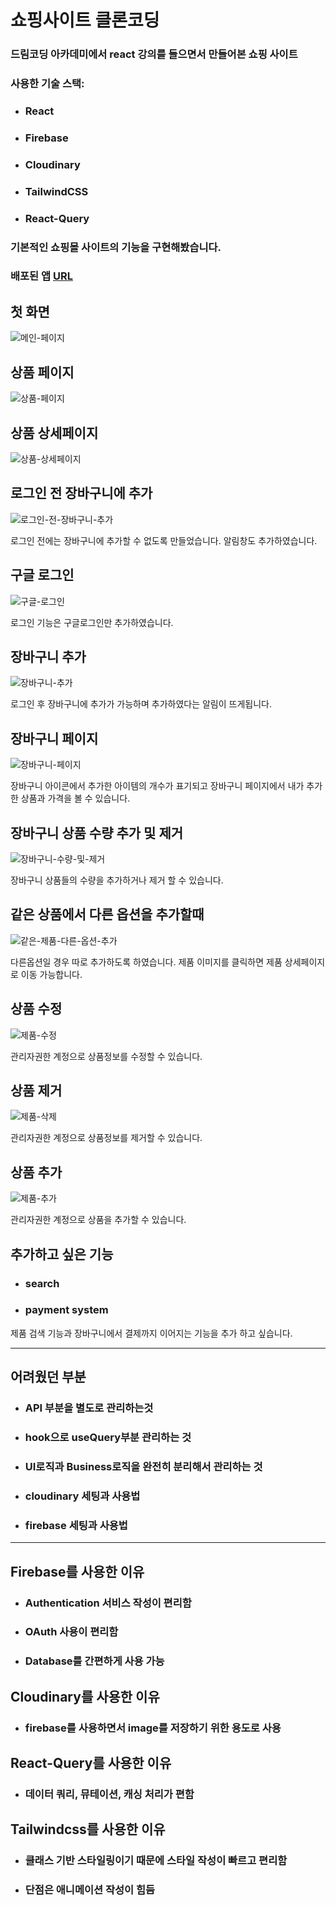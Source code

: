 # 쇼핑사이트 클론코딩

### 드림코딩 아카데미에서 react 강의를 들으면서 만들어본 쇼핑 사이트

### 사용한 기술 스택:

- ### React
- ### Firebase
- ### Cloudinary
- ### TailwindCSS
- ### React-Query

### 기본적인 쇼핑몰 사이트의 기능을 구현해봤습니다.

### 배포된 앱 [URL](https://shoppy-project-choi.netlify.app/)

## 첫 화면

![메인-페이지](./READMD/메인-페이지.gif)

## 상품 페이지

![상품-페이지](./READMD/제품들-페이지.gif)

## 상품 상세페이지

![상품-상세페이지](./READMD/제품-상세페이지.gif)

## 로그인 전 장바구니에 추가

![로그인-전-장바구니-추가](./READMD/로그인전-장바구니-추가.gif)

로그인 전에는 장바구니에 추가할 수 없도록 만들었습니다. 알림창도 추가하였습니다.

## 구글 로그인

![구글-로그인](./READMD/구글-로그인.gif)

로그인 기능은 구글로그인만 추가하였습니다.

## 장바구니 추가

![장바구니-추가](./READMD/장바구니-추가.gif)

로그인 후 장바구니에 추가가 가능하며 추가하였다는 알림이 뜨게됩니다.

## 장바구니 페이지

![장바구니-페이지](./READMD/장바구니-페이지.gif)

장바구니 아이콘에서 추가한 아이템의 개수가 표기되고 장바구니 페이지에서 내가 추가한 상품과 가격을 볼 수 있습니다.

## 장바구니 상품 수량 추가 및 제거

![장바구니-수량-및-제거](./READMD/장바구니-수량-및-제거.gif)

장바구니 상품들의 수량을 추가하거나 제거 할 수 있습니다.

## 같은 상품에서 다른 옵션을 추가할때

![같은-제품-다른-옵션-추가](./READMD/같은-제품-다른-옵션-추가.gif)

다른옵션일 경우 따로 추가하도록 하였습니다. 제품 이미지를 클릭하면 제품 상세페이지로 이동 가능합니다.

## 상품 수정

![제품-수정](./READMD/제품-수정.gif)

관리자권한 계정으로 상품정보를 수정할 수 있습니다.

## 상품 제거

![제품-삭제](./READMD/제품-삭제.gif)

관리자권한 계정으로 상품정보를 제거할 수 있습니다.

## 상품 추가

![제품-추가](./READMD/제품-추가.gif)

관리자권한 계정으로 상품을 추가할 수 있습니다.

## 추가하고 싶은 기능

- ### search
- ### payment system

제품 검색 기능과 장바구니에서 결제까지 이어지는 기능을 추가 하고 싶습니다.

<hr/>

## 어려웠던 부분

- ### API 부분을 별도로 관리하는것
- ### hook으로 useQuery부분 관리하는 것
- ### UI로직과 Business로직을 완전히 분리해서 관리하는 것
- ### cloudinary 세팅과 사용법
- ### firebase 세팅과 사용법

<hr/>

## Firebase를 사용한 이유

- ### Authentication 서비스 작성이 편리함
- ### OAuth 사용이 편리함
- ### Database를 간편하게 사용 가능

## Cloudinary를 사용한 이유

- ### firebase를 사용하면서 image를 저장하기 위한 용도로 사용

## React-Query를 사용한 이유

- ### 데이터 쿼리, 뮤테이션, 캐싱 처리가 편함

## Tailwindcss를 사용한 이유

- ### 클래스 기반 스타일링이기 때문에 스타일 작성이 빠르고 편리함
- ### 단점은 애니메이션 작성이 힘듬
